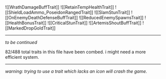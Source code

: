![[WrathDamageBuffTrait]]
![[RetainTempHealthTrait]]
![[ShieldLoadAmmo_PoseidonRangedTrait]]
![[SlamStunTrait]]
![[OnEnemyDeathDefenseBuffTrait]]
![[ReducedEnemySpawnsTrait]]
![[HealthBonusTrait]]
![[CriticalStunTrait]]
![[ArtemisShoutBuffTrait]]
![[MarkedDropGoldTrait]]

---
*to be continued*

82/488 total traits in this file have been combed. i might need a more efficient system.

---
*warning: trying to use a trait which lacks an icon will crash the game.*